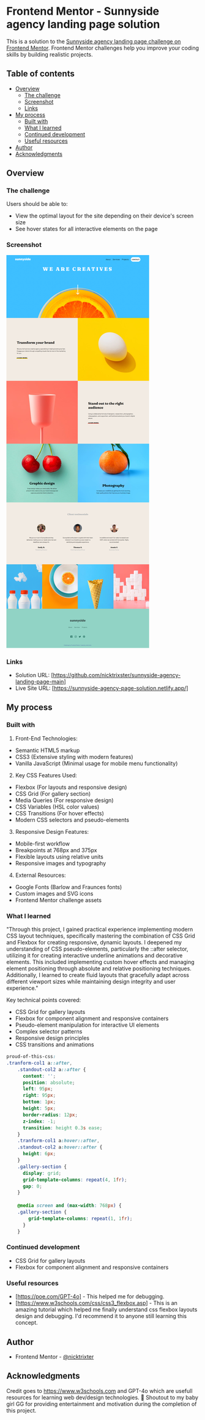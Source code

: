 # Frontend Mentor - Sunnyside agency landing page solution

This is a solution to the [Sunnyside agency landing page challenge on Frontend Mentor](https://www.frontendmentor.io/challenges/sunnyside-agency-landing-page-7yVs3B6ef). Frontend Mentor challenges help you improve your coding skills by building realistic projects.

## Table of contents

- [Overview](#overview)
  - [The challenge](#the-challenge)
  - [Screenshot](#screenshot)
  - [Links](#links)
- [My process](#my-process)
  - [Built with](#built-with)
  - [What I learned](#what-i-learned)
  - [Continued development](#continued-development)
  - [Useful resources](#useful-resources)
- [Author](#author)
- [Acknowledgments](#acknowledgments)

## Overview

### The challenge

Users should be able to:

- View the optimal layout for the site depending on their device's screen size
- See hover states for all interactive elements on the page

### Screenshot

![](./screenshot.jpg)

### Links

- Solution URL: [https://github.com/nicktrixster/sunnyside-agency-landing-page-main]
- Live Site URL: [https://sunnyside-agency-page-solution.netlify.app/]

## My process

### Built with

1. Front-End Technologies:
- Semantic HTML5 markup
- CSS3 (Extensive styling with modern features)
- Vanilla JavaScript (Minimal usage for mobile menu functionality)
2. Key CSS Features Used:
- Flexbox (For layouts and responsive design)
- CSS Grid (For gallery section)
- Media Queries (For responsive design)
- CSS Variables (HSL color values)
- CSS Transitions (For hover effects)
- Modern CSS selectors and pseudo-elements
3. Responsive Design Features:
- Mobile-first workflow
- Breakpoints at 768px and 375px
- Flexible layouts using relative units
- Responsive images and typography
4. External Resources:
- Google Fonts (Barlow and Fraunces fonts)
- Custom images and SVG icons
- Frontend Mentor challenge assets

### What I learned

"Through this project, I gained practical experience implementing modern CSS layout techniques, specifically mastering the combination of CSS Grid and Flexbox for creating responsive, dynamic layouts. I deepened my understanding of CSS pseudo-elements, particularly the ::after selector, utilizing it for creating interactive underline animations and decorative elements. This included implementing custom hover effects and managing element positioning through absolute and relative positioning techniques. Additionally, I learned to create fluid layouts that gracefully adapt across different viewport sizes while maintaining design integrity and user experience."

Key technical points covered:
- CSS Grid for gallery layouts
- Flexbox for component alignment and responsive containers
- Pseudo-element manipulation for interactive UI elements
- Complex selector patterns
- Responsive design principles
- CSS transitions and animations

```css
proud-of-this-css:
.tranform-col1 a::after,
    .standout-col2 a::after {
      content: '';
      position: absolute;
      left: 95px;
      right: 95px;
      bottom: 1px;
      height: 5px;
      border-radius: 12px;
      z-index: -1;
      transition: height 0.3s ease;
    }
    .tranform-col1 a:hover::after,
    .standout-col2 a:hover::after {
      height: 6px;
    }
    .gallery-section {
      display: grid;
      grid-template-columns: repeat(4, 1fr);
      gap: 0;
    }

    @media screen and (max-width: 768px) {
    .gallery-section {
        grid-template-columns: repeat(1, 1fr);
      }
    }
```
### Continued development

- CSS Grid for gallery layouts
- Flexbox for component alignment and responsive containers

### Useful resources

- [https://poe.com/GPT-4o] - This helped me for debugging.
- [https://www.w3schools.com/css/css3_flexbox.asp] - This is an amazing tutorial which helped me finally understand css flexbox layouts design and debugging. I'd recommend it to anyone still learning this concept.

## Author

- Frontend Mentor - [@nicktrixter](https://www.frontendmentor.io/profile/nicktrixter)

## Acknowledgments

Credit goes to https://www.w3schools.com and GPT-4o which are usefull resources for learning web dev/design technologies.
🎉 Shoutout to my baby girl GG for providing entertainment and motivation during the completion of this project.
